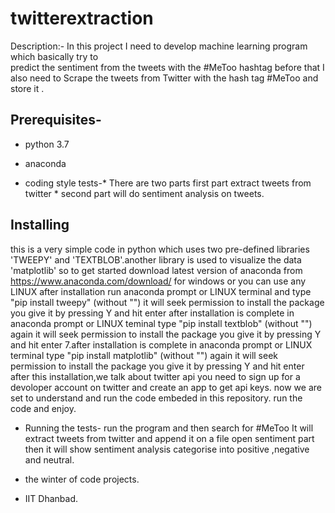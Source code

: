 # twitterextraction
Description:- In this project I need to develop machine learning program which basically  try to  
                       predict the sentiment from the tweets with the #MeToo hashtag before that I also 
                       need to Scrape the tweets from Twitter with the hash tag #MeToo and store it .


## Prerequisites-
* python 3.7
* anaconda


* coding style tests-* There are two parts first part extract tweets from twitter 
                     * second part will do sentiment analysis on tweets.



## Installing		    
this is a very simple code in python which uses two pre-defined libraries 'TWEEPY' and 'TEXTBLOB'.another library is used to visualize the data 'matplotlib'
so to get started download latest version of anaconda from https://www.anaconda.com/download/ for windows or you can use any LINUX
after installation run anaconda prompt or LINUX terminal and type "pip install tweepy" (without "")
it will seek permission to install the package you give it by pressing Y and hit enter
after installation is complete in anaconda prompt or LINUX teminal type "pip install textblob" (without "")
again it will seek permission to install the package you give it by pressing Y and hit enter 7.after installation is complete in anaconda prompt or LINUX terminal type "pip install matplotlib" (without "")
again it will seek permission to install the package you give it by pressing Y and hit enter
after this installation,we talk about twitter api you need to sign up for a devoloper account on twitter and create an app to get api keys.
now we are set to understand and run the code embeded in this repository.
run the code and enjoy.   

* Running the tests- run the program and then search for #MeToo 
                   It will extract tweets from twitter and append it on a file
		   open sentiment part then it will show sentiment analysis 
		   categorise into positive ,negative and neutral.

* the winter of code projects. 
* IIT Dhanbad.
